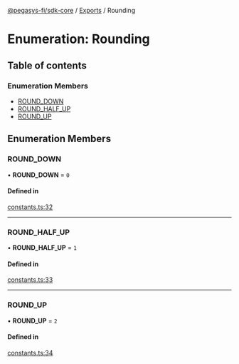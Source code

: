 [@pegasys-fi/sdk-core](../README.md) / [Exports](../modules.md) / Rounding

# Enumeration: Rounding

## Table of contents

### Enumeration Members

- [ROUND\_DOWN](Rounding.md#round_down)
- [ROUND\_HALF\_UP](Rounding.md#round_half_up)
- [ROUND\_UP](Rounding.md#round_up)

## Enumeration Members

### ROUND\_DOWN

• **ROUND\_DOWN** = ``0``

#### Defined in

[constants.ts:32](https://github.com/Jingo-Finance/sdk-core/blob/9997e88/src/constants.ts#L32)

___

### ROUND\_HALF\_UP

• **ROUND\_HALF\_UP** = ``1``

#### Defined in

[constants.ts:33](https://github.com/Jingo-Finance/sdk-core/blob/9997e88/src/constants.ts#L33)

___

### ROUND\_UP

• **ROUND\_UP** = ``2``

#### Defined in

[constants.ts:34](https://github.com/Jingo-Finance/sdk-core/blob/9997e88/src/constants.ts#L34)
